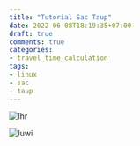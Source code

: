 ```yaml
---
title: "Tutorial Sac Taup"
date: 2022-06-08T18:19:35+07:00
draft: true
comments: true
categories:
- travel_time_calculation
tags:
- linux
- sac
- taup
---
```


![lhr](/img/ANCC/LHT_3c.png)

![luwi](/img/ANCC/LUWI_3c.png)